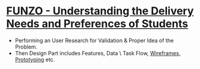# [FUNZO - Understanding the Delivery Needs and Preferences of Students](https://www.figma.com/file/oacdVPOzSFwZQbrk6EaDTu/UI-UDP-Poster?type=design&node-id=0%3A1&t=gGhW6g2zxJREQH4s-1)
- Performing an User Research for Validation &amp; Proper Idea of the Problem.
- Then Design Part includes Features, Data \ Task Flow, [Wireframes, Prototyping](https://www.figma.com/proto/zhuhYH5K7P8OY96wev1iz6/UI-UDP-Wireframes?type=design&node-id=40-377&scaling=scale-down&page-id=0%3A1&starting-point-node-id=40%3A377)  etc.
